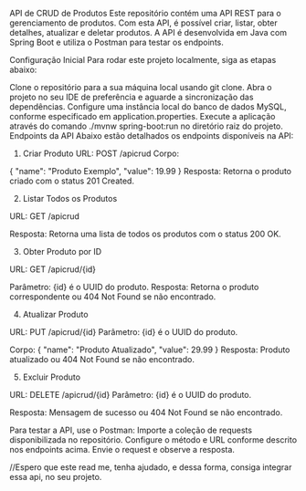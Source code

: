 API de CRUD de Produtos
Este repositório contém uma API REST para o gerenciamento de produtos. Com esta API, é possível criar, listar, obter detalhes, atualizar e deletar produtos. A API é desenvolvida em Java com Spring Boot e utiliza o Postman para testar os endpoints.

Configuração Inicial
Para rodar este projeto localmente, siga as etapas abaixo:

Clone o repositório para a sua máquina local usando git clone.
Abra o projeto no seu IDE de preferência e aguarde a sincronização das dependências.
Configure uma instância local do banco de dados MySQL, conforme especificado em application.properties.
Execute a aplicação através do comando ./mvnw spring-boot:run no diretório raiz do projeto.
Endpoints da API
Abaixo estão detalhados os endpoints disponíveis na API:

1. Criar Produto
URL: POST /apicrud
Corpo:

{
  "name": "Produto Exemplo",
  "value": 19.99
}
Resposta: Retorna o produto criado com o status 201 Created.

2. Listar Todos os Produtos

URL: GET /apicrud

Resposta: Retorna uma lista de todos os produtos com o status 200 OK.

3. Obter Produto por ID
 
URL: GET /apicrud/{id}

Parâmetro: {id} é o UUID do produto.
Resposta: Retorna o produto correspondente ou 404 Not Found se não encontrado.

4. Atualizar Produto

URL: PUT /apicrud/{id}
Parâmetro: {id} é o UUID do produto.

Corpo:
{
  "name": "Produto Atualizado",
  "value": 29.99
}
Resposta: Produto atualizado ou 404 Not Found se não encontrado.

5. Excluir Produto

URL: DELETE /apicrud/{id}
Parâmetro: {id} é o UUID do produto.

Resposta: Mensagem de sucesso ou 404 Not Found se não encontrado.


Para testar a API, use o Postman:
Importe a coleção de requests disponibilizada no repositório.
Configure o método e URL conforme descrito nos endpoints acima.
Envie o request e observe a resposta.

//Espero que este read me, tenha ajudado, e dessa forma, consiga integrar essa api, no seu projeto.
